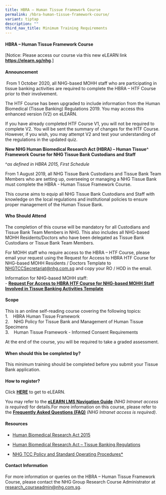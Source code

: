```yaml
---
title: HBRA – Human Tissue Framework Course
permalink: /hbra-human-tissue-framework-course/
variant: tiptap
description: ""
third_nav_title: Minimum Training Requirements
---
```

<h4><strong>HBRA – Human Tissue Framework Course</strong></h4>
<p></p>
<p>[Notice: Please access our course via this new eLEARN link <strong><a href="https://elearn.sg/nhg" rel="noopener noreferrer nofollow" target="_blank"><u>https://elearn.sg/nhg</u></a></strong>.]</p>
<h4><strong>Announcement</strong></h4>
<p>&nbsp;From 1 October 2020, all NHG-based MOHH staff who are participating
in tissue banking activities are required to complete the HBRA – HTF Course
prior to their involvement.</p>
<p>The HTF Course has been upgraded to include information from the Human
Biomedical (Tissue Banking) Regulations 2019. You may access this enhanced
version (V2) on eLEARN.</p>
<p>If you have already completed HTF Course V1, you will not be required
to complete V2. You will be sent the summary of changes for the HTF Course.
However, if you wish, you may attempt V2 and test your understanding of
the regulations in the updated quiz.</p>
<p><strong>New NHG Human Biomedical Research Act (HBRA) – Human Tissue^ Framework Course for NHG Tissue Bank Custodians and Staff</strong>
</p>
<p>^<em>as defined in HBRA 2015, First Schedule</em>
</p>
<p>From 1 August 2019, all NHG Tissue Bank Custodians and Tissue Bank Team
Members who are setting up, overseeing or managing a NHG Tissue Bank must
complete the HBRA - Human Tissue Framework Course.</p>
<p>This course aims to equip all NHG Tissue Bank Custodians and Staff with
knowledge on the local regulations and institutional policies to ensure
proper management of the Human Tissue Bank.</p>
<p></p>
<h4><strong>Who Should Attend</strong></h4>
<p>The completion of this course will be mandatory for all Custodians and
Tissue Bank Team Members in NHG. This also includes all NHG-based MOHH
Residents/Doctors who have been delegated as Tissue Bank Custodians or
Tissue Bank Team Members.</p>
<p>For MOHH staff who require access to the HBRA – HTF Course, please email
your request using the Request for Access to HBRA HTF Course for NHG-based
MOHH Residents / Doctors Template to <a href="mailto:NHGTCCSecretariat@nhg.com.sg" rel="noopener noreferrer nofollow" target="_blank">NHGTCCSecretariat@nhg.com.sg</a> and
copy your RO / HOD in the email.&nbsp;</p>
<p>Information for NHG-based MOHH staff:
<br>-&nbsp;<strong><a href="https://mynhg.nhg.com.sg/dept/rcu/Shared%20Library/Tissue%20Banking/Request_For_Access_to_HBRA_HTF_Course_for_NHG-based_MOHH_Staff_Involved_in_Tissue_Banking_Activities%20Template.docx?Web=1" rel="noopener noreferrer nofollow" target="_blank"><u>Request For Access to HBRA HTF Course for NHG-based MOHH Staff Involved in Tissue Banking Activities Template</u></a></strong>
</p>
<p></p>
<h4><strong>Scope</strong></h4>
<p>This is an online self-reading course covering the following topics:
<br>1.&nbsp;&nbsp; &nbsp;HBRA Human Tissue Framework
<br>2.&nbsp;&nbsp; &nbsp;NHG Policy for Tissue Bank and Management of Human
Tissue Specimens
<br>3.&nbsp;&nbsp; &nbsp;Human Tissue Framework - Informed Consent Requirements</p>
<p>At the end of the course, you will be required to take a graded assessment.</p>
<p></p>
<h4><strong>When should this be completed by?</strong></h4>
<p>This minimum training should be completed before you submit your Tissue
Bank application.</p>
<p></p>
<h4><strong>How to register?</strong></h4>
<p>Click <strong><a href="https://elearn.sg/nhg/Login/Login.aspx" rel="noopener noreferrer nofollow" target="_blank"><u>HERE</u></a></strong> to
get to eLEARN.</p>
<p>You may refer to the <strong><a href="https://mynhg.nhg.com.sg/dept/rcu/_layouts/15/WopiFrame.aspx?sourcedoc=/dept/rcu/Shared%20Library/Tissue%20Banking/HTF%20eLearn%20LMS%20Guide.pdf&amp;action=default" rel="noopener noreferrer nofollow" target="_blank"><u>eLEARN&nbsp;LMS&nbsp;Navigation&nbsp;Guide</u></a></strong>  <em>(NHG Intranet access is required)</em> for
details.For more information on this course, please refer to the <strong><a href="https://mynhg.nhg.com.sg/dept/rcu/_layouts/15/WopiFrame.aspx?sourcedoc=/dept/rcu/Shared%20Library/Tissue%20Banking/HBRA%20HTF%20Course%20FAQ.pdf&amp;action=default" rel="noopener noreferrer nofollow" target="_blank"><u>Frequently&nbsp;Asked&nbsp;Questions&nbsp;(FAQ)</u></a></strong>  <em>(NHG Intranet access is required)</em>.</p>
<p></p>
<h4><strong>Resources</strong></h4>
<ul data-tight="true" class="tight">
<li>
<p><a href="https://sso.agc.gov.sg/Act/HBRA2015" rel="noopener nofollow" target="_blank">Human&nbsp;Biomedical&nbsp;Research&nbsp;Act&nbsp;2015</a>
</p>
</li>
<li>
<p><a href="https://sso.agc.gov.sg/SL/HBRA2015-S702-2019?DocDate=20191021" rel="noopener nofollow" target="_blank">Human Biomedical Research Act – Tissue Banking Regulations</a>
</p>
</li>
<li>
<p><a href="https://mynhg.nhg.com.sg/dept/rcu/Pages/default.aspx?RootFolder=%2Fdept%2FRCU%2FShared%20Library%2FTissue%20Banking%2FNHG%20Proper%20Conduct%20of%20Tissue%20Bank%20%281500%29%20SOPs%20%26%20guidance%20documents&amp;FolderCTID=0x0120006458C236C56B394AB53516C7CD66C829&amp;View=%7B8FB03BD4%2DCDE4%2D456E%2DA78B%2D67D4FDD0F84E%7D" rel="noopener nofollow" target="_blank">NHG&nbsp;TCC&nbsp;Policy&nbsp;and&nbsp;Standard&nbsp;Operating&nbsp;Procedures*</a>
</p>
</li>
</ul>
<p></p>
<h4><strong>Contact Information</strong></h4>
<p>For more information or queries on the HBRA – Human Tissue Framework Course,
please contact the&nbsp;NHG&nbsp;Group Research&nbsp;Course Administrator
at <a href="mailto:research_courseadmin@nhg.com.sg" rel="noopener noreferrer nofollow" target="_blank">research_courseadmin@nhg.com.sg</a>.</p>
<p></p>
<p></p>
<p></p>